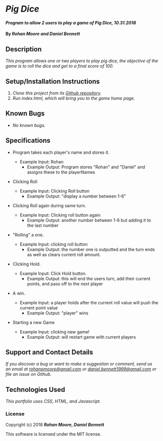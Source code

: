 # _Pig Dice_

#### _Program to allow 2 users to play a game of Pig Dice, 10.31.2018_

#### By **_Rohan Moore and Daniel Bennett_**

## Description

_This program allows one or two players to play pig dice, the objective of the game is to roll the dice and get to a final score of 100._

## Setup/Installation Instructions

1. _Clone this project from its [Github repository](https://github.com/rohanpmoore/game)._
2. _Run index.html, which will bring you to the game home page._

## Known Bugs

* _No known bugs._

## Specifications

* Program takes each player's name and stores it.
    * Example Input: Rohan
      * Example Output: Program stores "Rohan" and "Daniel"  and assigns these to the playerNames

* Clicking Roll
    * Example Input: Clicking Roll button
      * Example Output: "display a number between 1-6"

* Clicking Roll again during same turn.
    * Example Input: Clicking roll button again
      * Example Output: another number between 1-6 but adding it to the last number

* "Rolling" a one.
    * Example Input: clicking roll button
      * Example Output: the number one is outputted and the turn ends as well as clears current roll amount.

* Clicking Hold.
    * Example Input: Click Hold button.
      * Example Output: this will end the users turn, add their current points, and pass off to the next player

* A win.
    * Example Input: a player holds after the current roll value will push the current point value
      * Example Output: "player" wins

* Starting a new Game
    * Example Input: clicking new game!
      * Example Output: will restart game with current players


## Support and Contact Details

_If you discover a bug or want to make a suggestion or comment, send us an email at rohanpmoore@gmail.com or daniel.bennett1999@gmail.com or file an issue on Github._

## Technologies Used

_This portfolio uses CSS, HTML, and Javascript._

### License

Copyright (c) 2018 **_Rohan Moore, Daniel Bennett_**

This software is licensed under the MIT license.
